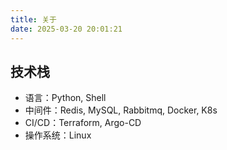 ```yaml
---
title: 关于
date: 2025-03-20 20:01:21
---
```




## 技术栈

- 语言：Python, Shell
- 中间件：Redis, MySQL, Rabbitmq, Docker, K8s
- CI/CD：Terraform, Argo-CD
- 操作系统：Linux

